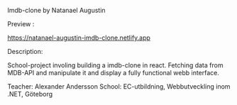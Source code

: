 Imdb-clone by Natanael Augustin

Preview :

https://natanael-augustin-imdb-clone.netlify.app

Description:

School-project involing building a imdb-clone in react. 
Fetching data from MDB-API and manipulate it and display a fully functional webb interface. 

Teacher: Alexander Andersson 
School: EC-utbildning, Webbutveckling inom .NET, Göteborg


